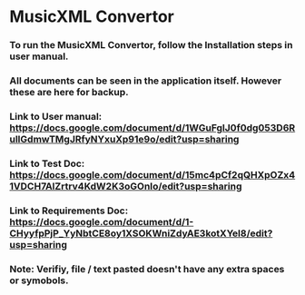 # MusicXML Convertor

### To run the MusicXML Convertor, follow the Installation steps in user manual.

### All documents can be seen in the application itself. However these are here for backup.

### Link to User manual: https://docs.google.com/document/d/1WGuFglJ0f0dg053D6RullGdmwTMgJRfyNYxuXp91e9o/edit?usp=sharing

### Link to Test Doc: https://docs.google.com/document/d/15mc4pCf2qQHXpOZx41VDCH7AlZrtrv4KdW2K3oGOnIo/edit?usp=sharing

### Link to Requirements Doc: https://docs.google.com/document/d/1-CHyyfpPjP_YyNbtCE8oy1XSOKWniZdyAE3kotXYel8/edit?usp=sharing

### Note: Verifiy, file / text pasted doesn't have any extra spaces or symobols.
